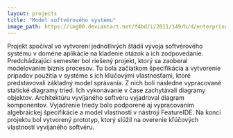 ```yaml
---
layout: projects
title: "Model softvérového systému"
image_path: https://img00.deviantart.net/f4bd/i/2011/149/b/d/enterprise_architect_by_migueltrega-d3hkmpv.png
---
```

Projekt spočíval vo vytvorení jednotlivých štádií vývoja softvérového systému v doméne aplikácie na kladenie otázok a ich zodpovedanie. Predchádzajúci semester bol riešený projekt, ktorý sa zaoberal modelovaním biznis procesov. Tu bola začiatkom špecifikácia a vytvorenie prípadov použitia v systéme s ich kľúčovými vlastnosťami, ktoré predstavovali základný model správania. Z nich boli následne vypracované statické diagramy tried. Ich vykonávanie v čase zachytávali diagramy objektov. Architektúru vyvíjaného softvéru vyjadroval diagram komponentov. Vyjadrenie triedy bolo podporené aj vypracovaním algebraickej špecifikácie a model vlastností v nástroji FeatureIDE. Na konci projektu bol vytvorený prototyp, ktorý slúžil na overenie kľúčových vlastností vyvíjaného softvéru.
